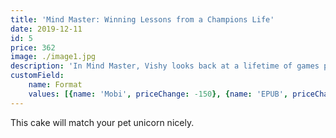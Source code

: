 ```yaml
---
title: 'Mind Master: Winning Lessons from a Champions Life' 
date: 2019-12-11
id: 5
price: 362
image: ./image1.jpg
description: 'In Mind Master, Vishy looks back at a lifetime of games played, opponents tackled and circumstances overcome and draws from its depths significant tools that will help every reader to navigate lifes challenges.'
customField: 
    name: Format
    values: [{name: 'Mobi', priceChange: -150}, {name: 'EPUB', priceChange: -150}, {name: 'PDF', priceChange: -150}, {name: 'Paperback', priceChange: 0}]
---
```


This cake will match your pet unicorn nicely.